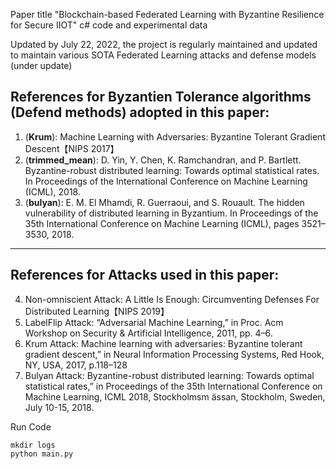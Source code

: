 Paper title "Blockchain-based Federated Learning with Byzantine Resilience for Secure IIOT"
c# code and experimental data

Updated by July 22, 2022, the project is regularly maintained and updated to maintain various SOTA Federated Learning attacks and defense models (under update)

## References for Byzantien Tolerance algorithms (Defend methods) adopted in this paper:


1. (**Krum**): Machine Learning with Adversaries:
Byzantine Tolerant Gradient Descent【NIPS 2017】
2. (**trimmed_mean**): D. Yin, Y. Chen, K. Ramchandran, and P. Bartlett. Byzantine-robust distributed learning:
Towards optimal statistical rates. In Proceedings of the International Conference on Machine Learning (ICML), 2018.
3. (**bulyan**): E. M. El Mhamdi, R. Guerraoui, and S. Rouault. The hidden vulnerability of distributed learning in Byzantium. In Proceedings of the 35th International Conference on Machine Learning (ICML), pages 3521–3530, 2018.

 -------
## References for Attacks used in this paper:

4. Non-omniscient Attack: A Little Is Enough: Circumventing Defenses For Distributed Learning【NIPS 2019】
5. LabelFlip Attack: “Adversarial Machine Learning,” in Proc. Acm Workshop on Security & Artificial Intelligence, 2011, pp. 4–6.
6. Krum Attack: Machine learning with adversaries: Byzantine tolerant gradient descent,” in Neural Information Processing Systems, Red Hook, NY, USA, 2017, p.118–128
7. Bulyan Attack: Byzantine-robust distributed learning: Towards optimal statistical rates,” in Proceedings of the 35th International Conference on Machine Learning, ICML 2018, Stockholmsm ̈assan, Stockholm, Sweden, July 10-15, 2018.





Run Code
```
mkdir logs
python main.py

```


